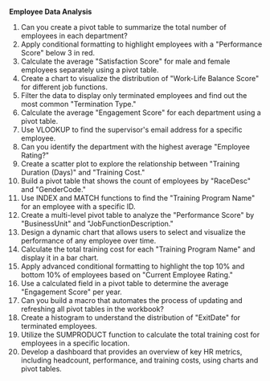 **Employee Data Analysis**
1. Can you create a pivot table to summarize the total number of employees in each department?
2. Apply conditional formatting to highlight employees with a "Performance Score" below 3 in red.
3. Calculate the average "Satisfaction Score" for male and female employees separately using a pivot table.
4. Create a chart to visualize the distribution of "Work-Life Balance Score" for different job functions.
5. Filter the data to display only terminated employees and find out the most common "Termination Type."
6. Calculate the average "Engagement Score" for each department using a pivot table.
7. Use VLOOKUP to find the supervisor's email address for a specific employee.
8. Can you identify the department with the highest average "Employee Rating?"
9. Create a scatter plot to explore the relationship between "Training Duration (Days)" and "Training Cost."
10. Build a pivot table that shows the count of employees by "RaceDesc" and "GenderCode."
11. Use INDEX and MATCH functions to find the "Training Program Name" for an employee with a specific ID.
12. Create a multi-level pivot table to analyze the "Performance Score" by "BusinessUnit" and "JobFunctionDescription."
13. Design a dynamic chart that allows users to select and visualize the performance of any employee over time.
14. Calculate the total training cost for each "Training Program Name" and display it in a bar chart.
15. Apply advanced conditional formatting to highlight the top 10% and bottom 10% of employees based on "Current Employee Rating."
16. Use a calculated field in a pivot table to determine the average "Engagement Score" per year.
17. Can you build a macro that automates the process of updating and refreshing all pivot tables in the workbook?
18. Create a histogram to understand the distribution of "ExitDate" for terminated employees.
19. Utilize the SUMPRODUCT function to calculate the total training cost for employees in a specific location.
20. Develop a dashboard that provides an overview of key HR metrics, including headcount, performance, and training costs, using charts and pivot tables.
